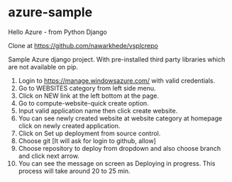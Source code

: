 # azure-sample
Hello Azure - from Python Django

Clone at https://github.com/nawarkhede/vsplcrepo

Sample Azure django project. With pre-installed third party libraries which are not available on pip.

1. Login to https://manage.windowsazure.com/  with valid credentials.
2. Go to WEBSITES category from left side menu.
3. Click on NEW link at the left bottom at the page.
4. Go to compute-website-quick create option.
5. Input valid application name then click create website.
6. You can see newly created website at website category at homepage click on newly created application.
7. Click on Set up deployment from source control.
8. Choose git [It will ask for login to github, allow]
9. Choose repository to deploy from dropdown and also choose branch and click next arrow.
10. You can see the message on screen as Deploying in progress. This process will take around 20 to 25 min.
